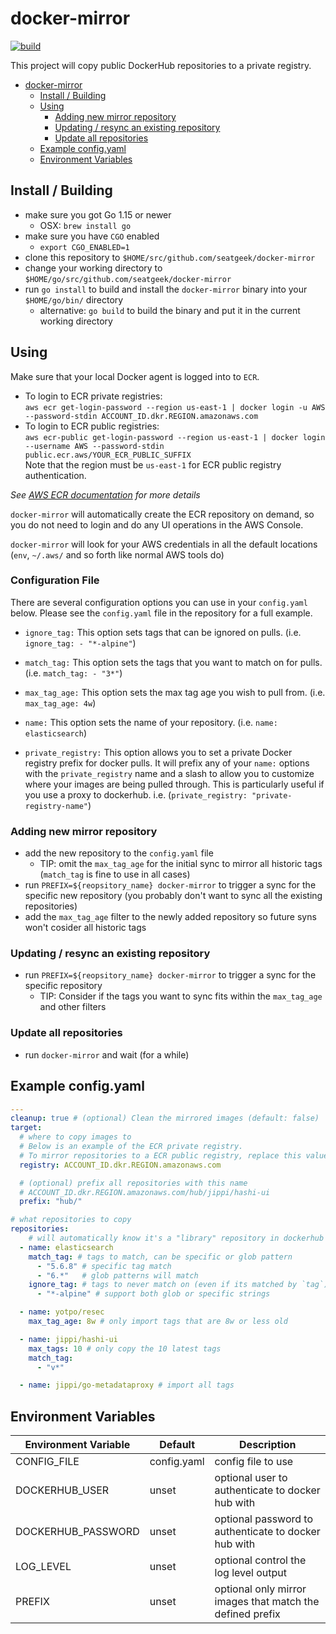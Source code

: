 # docker-mirror

[![build](https://github.com/seatgeek/docker-mirror/actions/workflows/build.yml/badge.svg)](https://github.com/seatgeek/docker-mirror/actions/workflows/build.yml)

This project will copy public DockerHub repositories to a private registry.

<!-- TOC -->

- [docker-mirror](#docker-mirror)
  - [Install / Building](#install--building)
  - [Using](#using)
    - [Adding new mirror repository](#adding-new-mirror-repository)
    - [Updating / resync an existing repository](#updating--resync-an-existing-repository)
    - [Update all repositories](#update-all-repositories)
  - [Example config.yaml](#example-configyaml)
  - [Environment Variables](#environment-variables)

<!-- /TOC -->

## Install / Building

- make sure you got Go 1.15 or newer
  - OSX: `brew install go`
- make sure you have `CGO` enabled
  - `export CGO_ENABLED=1`
- clone this repository to `$HOME/src/github.com/seatgeek/docker-mirror`
- change your working directory to `$HOME/go/src/github.com/seatgeek/docker-mirror`
- run `go install` to build and install the `docker-mirror` binary into your `$HOME/go/bin/` directory
  - alternative: `go build` to build the binary and put it in the current working directory

## Using

Make sure that your local Docker agent is logged into to `ECR`.
- To login to ECR private registries: \
`aws ecr get-login-password --region us-east-1 | docker login -u AWS --password-stdin ACCOUNT_ID.dkr.REGION.amazonaws.com`
- To login to ECR public registries: \
`aws ecr-public get-login-password --region us-east-1 | docker login --username AWS --password-stdin public.ecr.aws/YOUR_ECR_PUBLIC_SUFFIX` \
  Note that the region must be `us-east-1` for ECR public registry authentication.
  
_See [AWS ECR documentation](https://docs.aws.amazon.com/ecr/index.html) for more details_

`docker-mirror` will automatically create the ECR repository on demand, so you do not need to login and do any UI operations in the AWS Console.

`docker-mirror` will look for your AWS credentials in all the default locations (`env`, `~/.aws/` and so forth like normal AWS tools do)

### Configuration File

There are several configuration options you can use in your `config.yaml` below. Please see the `config.yaml` file in the repository for a full example.

- `ignore_tag:` This option sets tags that can be ignored on pulls. (i.e. `ignore_tag: - "*-alpine"`)

- `match_tag:` This option sets the tags that you want to match on for pulls. (i.e. `match_tag: - "3*"`)

- `max_tag_age:` This option sets the max tag age you wish to pull from. (i.e. `max_tag_age: 4w`)

- `name:` This option sets the name of your repository. (i.e. `name: elasticsearch`)

- `private_registry:` This option allows you to set a private Docker registry prefix for docker pulls. It will prefix any of your `name:` options with the `private_registry` name and a slash to allow you to customize where your images are being pulled through. This is particularly useful if you use a proxy to dockerhub. i.e. (`private_registry: "private-registry-name"`)

### Adding new mirror repository

- add the new repository to the `config.yaml` file
  - TIP: omit the `max_tag_age` for the initial sync to mirror all historic tags (`match_tag` is fine to use in all cases)
- run `PREFIX=${reopsitory_name} docker-mirror` to trigger a sync for the specific new repository (you probably don't want to sync all the existing repositories)
- add the `max_tag_age` filter to the newly added repository so future syns won't cosider all historic tags

### Updating / resync an existing repository

- run `PREFIX=${reopsitory_name} docker-mirror` to trigger a sync for the specific repository
  - TIP: Consider if the tags you want to sync fits within the `max_tag_age` and other filters

### Update all repositories

- run `docker-mirror` and wait (for a while)

## Example config.yaml

```yml
---
cleanup: true # (optional) Clean the mirrored images (default: false)
target:
  # where to copy images to
  # Below is an example of the ECR private registry.
  # To mirror repositories to a ECR public registry, replace this value with public.ecr.aws/YOUR_ECR_PUBLIC_ALIAS
  registry: ACCOUNT_ID.dkr.REGION.amazonaws.com

  # (optional) prefix all repositories with this name
  # ACCOUNT_ID.dkr.REGION.amazonaws.com/hub/jippi/hashi-ui
  prefix: "hub/"

# what repositories to copy
repositories:
    # will automatically know it's a "library" repository in dockerhub
  - name: elasticsearch
    match_tag: # tags to match, can be specific or glob pattern
      - "5.6.8" # specific tag match
      - "6.*"   # glob patterns will match
    ignore_tag: # tags to never match on (even if its matched by `tag`)
      - "*-alpine" # support both glob or specific strings

  - name: yotpo/resec
    max_tag_age: 8w # only import tags that are 8w or less old

  - name: jippi/hashi-ui
    max_tags: 10 # only copy the 10 latest tags
    match_tag:
      - "v*"

  - name: jippi/go-metadataproxy # import all tags
```

## Environment Variables

Environment Variable  |  Default       | Description
----------------------| ---------------| -------------------------------------------------
CONFIG_FILE           | config.yaml    | config file to use
DOCKERHUB_USER        | unset          | optional user to authenticate to docker hub with
DOCKERHUB_PASSWORD    | unset          | optional password to authenticate to docker hub with
LOG_LEVEL             | unset          | optional control the log level output
PREFIX                | unset          | optional only mirror images that match the defined prefix
